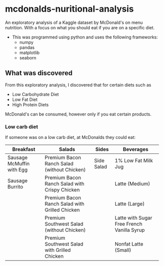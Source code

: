 # mcdonalds-nuritional-analysis
An exploratory analysis of a Kaggle dataset by McDonald's on menu nutrition. With a focus on what you should eat if you are on a specific diet.
- This was programmed using python and uses the following frameworks:
  - numpy
  - pandas
  - matplotlib
  - seaborn
## What was discovered
From this exploratory analysis, I discovered that for certain diets such as 
  - Low Carbohydrate Diet
  - Low Fat Diet
  - High Protein Diets
  
McDonald's can be consumed, however only if you eat certain products.

### Low carb diet
If someone was on a low carb diet, at McDonalds they could eat:

| Breakfast | Salads | Sides | Beverages |
| --------- | ------ | ----- | --------- |
| Sausage McMuffin with Egg | Premium Bacon Ranch Salad (without Chicken) | Side Salad | 1% Low Fat Milk Jug |
| Sausage Burrito | Premium Bacon Ranch Salad with Crispy Chicken |  | Latte (Medium) |
|  | Premium Bacon Ranch Salad with Grilled Chicken |  | Latte (Large) |
|  | Premium Southwest Salad (without Chicken) |  | Latte with Sugar Free French Vanilla Syrup |
|  | Premium Southwest Salad with Grilled Chicken |  | Nonfat Latte (Small) |
